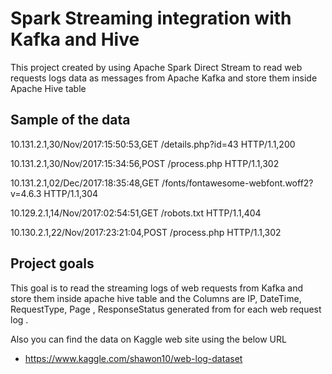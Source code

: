 # Spark Streaming integration with Kafka and Hive
This project created by using Apache Spark Direct Stream to read web requests logs data as messages 
from Apache Kafka and store them inside Apache Hive table  

 
## Sample of the data

10.131.2.1,30/Nov/2017:15:50:53,GET /details.php?id=43 HTTP/1.1,200

10.131.2.1,30/Nov/2017:15:34:56,POST /process.php HTTP/1.1,302

10.131.2.1,02/Dec/2017:18:35:48,GET /fonts/fontawesome-webfont.woff2?v=4.6.3 HTTP/1.1,304

10.129.2.1,14/Nov/2017:02:54:51,GET /robots.txt HTTP/1.1,404

10.130.2.1,22/Nov/2017:23:21:04,POST /process.php HTTP/1.1,302

## Project goals

This goal is to read the streaming logs of web requests from Kafka and store them inside apache hive table and the 
Columns are IP, DateTime, RequestType, Page , ResponseStatus generated from for each web request log .


Also you can find the data on Kaggle web site using the below URL 

* https://www.kaggle.com/shawon10/web-log-dataset